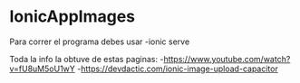 # IonicAppImages
Para correr el programa debes usar 
-ionic serve

Toda la info la obtuve de estas paginas: 
-https://www.youtube.com/watch?v=fU8uM5oU1wY
-https://devdactic.com/ionic-image-upload-capacitor